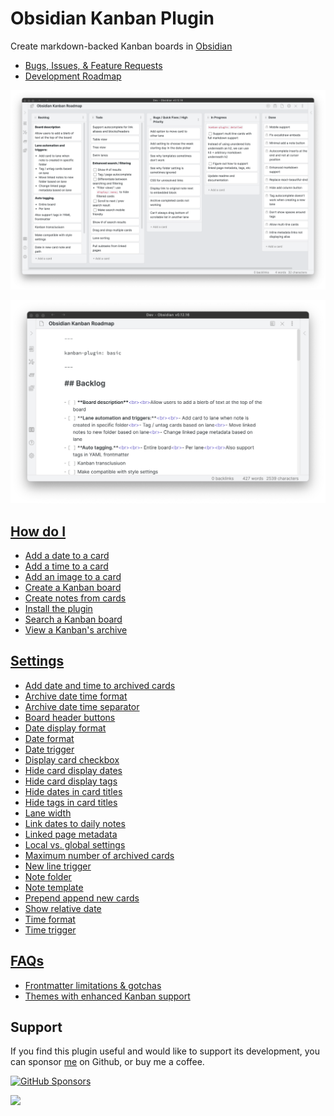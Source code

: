 # Obsidian Kanban Plugin

Create markdown-backed Kanban boards in [Obsidian](https://obsidian.md/)

* [Bugs, Issues, & Feature Requests](https://github.com/mgmeyers/obsidian-kanban/issues)
* [Development Roadmap](https://github.com/mgmeyers/obsidian-kanban/projects/1)

![Screen Shot 2021-09-16 at 12.58.22 PM.png](Assets/Screen%20Shot%202021-09-16%20at%2012.58.22%20PM.png)

![Screen Shot 2021-09-16 at 1.10.38 PM.png](Assets/Screen%20Shot%202021-09-16%20at%201.10.38%20PM.png)

## [How do I](How%20do%20I/index.md)

* [Add a date to a card](How%20do%20I/Add%20a%20date%20to%20a%20card.md)
* [Add a time to a card](How%20do%20I/Add%20a%20time%20to%20a%20card.md)
* [Add an image to a card](How%20do%20I/Add%20an%20image%20to%20a%20card.md)
* [Create a Kanban board](How%20do%20I/Create%20a%20Kanban%20board.md)
* [Create notes from cards](How%20do%20I/Create%20notes%20from%20cards.md)
* [Install the plugin](How%20do%20I/Install%20the%20plugin.md)
* [Search a Kanban board](How%20do%20I/Search%20a%20Kanban%20board.md)
* [View a Kanban's archive](How%20do%20I/View%20a%20Kanban's%20archive.md)

## [Settings](Settings/index.md)

* [Add date and time to archived cards](Settings/Add%20date%20and%20time%20to%20archived%20cards.md)
* [Archive date time format](Settings/Archive%20date%20time%20format.md)
* [Archive date time separator](Settings/Archive%20date%20time%20separator.md)
* [Board header buttons](Settings/Board%20Header%20Buttons.md)
* [Date display format](Settings/Date%20display%20format.md)
* [Date format](Settings/Date%20format.md)
* [Date trigger](Settings/Date%20trigger.md)
* [Display card checkbox](Settings/Display%20card%20checkbox.md)
* [Hide card display dates](Settings/Hide%20card%20display%20dates.md)
* [Hide card display tags](Settings/Hide%20card%20display%20tags.md)
* [Hide dates in card titles](Settings/Hide%20dates%20in%20card%20titles.md)
* [Hide tags in card titles](Settings/Hide%20tags%20in%20card%20titles.md)
* [Lane width](Settings/Lane%20width.md)
* [Link dates to daily notes](Settings/Link%20dates%20to%20daily%20notes.md)
* [Linked page metadata](Settings/Linked%20page%20metadata.md)
* [Local vs. global settings](Settings/Local%20vs.%20global%20settings.md)
* [Maximum number of archived cards](Settings/Maximum%20number%20of%20archived%20cards.md)
* [New line trigger](Settings/New%20line%20trigger.md)
* [Note folder](Settings/Note%20folder.md)
* [Note template](Settings/Note%20template.md)
* [Prepend append new cards](Settings/Prepend%20append%20new%20cards.md)
* [Show relative date](Settings/Show%20relative%20date.md)
* [Time format](Settings/Time%20format.md)
* [Time trigger](Settings/Time%20trigger.md)

## [FAQs](FAQs/index.md)

* [Frontmatter limitations & gotchas](FAQs/Frontmatter%20limitations%20&%20gotchas.md)
* [Themes with enhanced Kanban support](FAQs/Themes%20with%20enhanced%20Kanban%20support.md)

## Support

If you find this plugin useful and would like to support its development, you can sponsor [me](https://github.com/mgmeyers) on Github, or buy me a coffee.

[![GitHub Sponsors](https://img.shields.io/github/sponsors/mgmeyers?label=Sponsor&logo=GitHub%20Sponsors&style=for-the-badge)](https://github.com/sponsors/mgmeyers)

<a href="https://www.buymeacoffee.com/mgme"><img src="https://img.buymeacoffee.com/button-api/?text=Buy me a coffee&emoji=&slug=mgme&button_colour=5F7FFF&font_colour=ffffff&font_family=Lato&outline_colour=000000&coffee_colour=FFDD00"></a>
